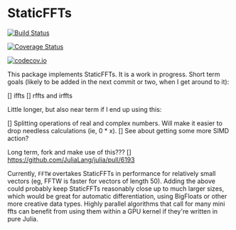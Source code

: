 # StaticFFTs




[![Build Status](https://travis-ci.org/chriselrod/StaticFFts.jl.svg?branch=master)](https://travis-ci.org/chriselrod/StaticFFts.jl)

[![Coverage Status](https://coveralls.io/repos/chriselrod/StaticFFts.jl/badge.svg?branch=master&service=github)](https://coveralls.io/github/chriselrod/StaticFFts.jl?branch=master)

[![codecov.io](http://codecov.io/github/chriselrod/StaticFFts.jl/coverage.svg?branch=master)](http://codecov.io/github/chriselrod/StaticFFts.jl?branch=master)


This package implements StaticFFTs. It is a work in progress.
Short term goals (likely to be added in the next commit or two, when I get around to it):

[] iffts
[] rffts and irffts

Little longer, but also near term if I end up using this:

[] Splitting operations of real and complex numbers. Will make it easier to drop needless calculations (ie, 0 * x).
[] See about getting some more SIMD action?


Long term, fork and make use of this???
[] https://github.com/JuliaLang/julia/pull/6193

Currently, `FFTW` overtakes StaticFFTs in performance for relatively small vectors (eg, FFTW is faster for vectors of length 50).
Adding the above could probably keep StaticFFTs reasonably close up to much larger sizes, which would be great for automatic differentiation, using BigFloats or other more creative data types.
Highly parallel algorithms that call for many mini ffts can benefit from using them within a GPU kernel if they're written in pure Julia.